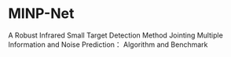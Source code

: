 # MINP-Net
A Robust Infrared Small Target Detection Method Jointing Multiple Information and Noise Prediction： Algorithm and Benchmark
